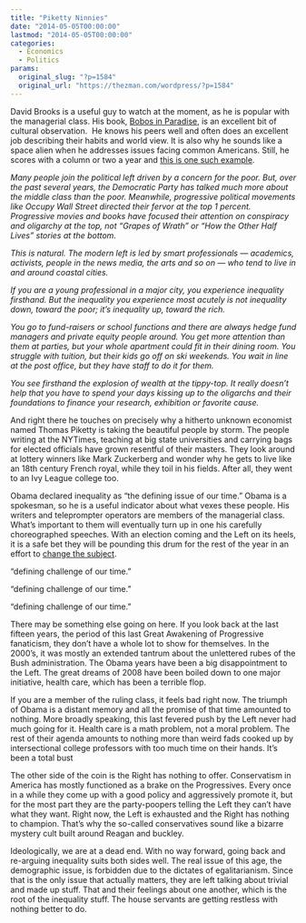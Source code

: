 ```yaml
---
title: "Piketty Ninnies"
date: "2014-05-05T00:00:00"
lastmod: "2014-05-05T00:00:00"
categories:
  - Economics
  - Politics
params:
  original_slug: "?p=1584"
  original_url: "https://thezman.com/wordpress/?p=1584"
---
```


David Brooks is a useful guy to watch at the moment, as he is popular
with the managerial class. His book, <a
href="http://www.amazon.com/Bobos-In-Paradise-Upper-Class/dp/0684853787"
rel="noopener noreferrer" target="_blank">Bobos in Paradise,</a> is an
excellent bit of cultural observation.  He knows his peers well and
often does an excellent job describing their habits and world view. It
is also why he sounds like a space alien when he addresses issues facing
common Americans. Still, he scores with a column or two a year and <a
href="http://www.nytimes.com/2014/04/25/opinion/brooks-the-piketty-phenomenon.html?ref=opinion&amp;_r=2&amp;version=meter+at+5&amp;region=FixedCenter&amp;pgtype=article&amp;priority=true&amp;module=RegiWall-Regi&amp;action=click"
rel="noopener noreferrer" target="_blank">this is one such example</a>.

*Many people join the political left driven by a concern for the poor.
But, over the past several years, the Democratic Party has talked much
more about the middle class than the poor. Meanwhile, progressive
political movements like Occupy Wall Street directed their fervor at the
top 1 percent. Progressive movies and books have focused their attention
on conspiracy and oligarchy at the top, not “Grapes of Wrath” or “How
the Other Half Lives” stories at the bottom.*

*This is natural. The modern left is led by smart professionals —
academics, activists, people in the news media, the arts and so on — who
tend to live in and around coastal cities.*

*If you are a young professional in a major city, you experience
inequality firsthand. But the inequality you experience most acutely is
not inequality down, toward the poor; it’s inequality up, toward the
rich.*

*You go to fund-raisers or school functions and there are always hedge
fund managers and private equity people around. You get more attention
than them at parties, but your whole apartment could fit in their dining
room. You struggle with tuition, but their kids go off on ski weekends.
You wait in line at the post office, but they have staff to do it for
them.*

*You see firsthand the explosion of wealth at the tippy-top. It really
doesn’t help that you have to spend your days kissing up to the
oligarchs and their foundations to finance your research, exhibition or
favorite cause.*

And right there he touches on precisely why a hitherto unknown economist
named Thomas Piketty is taking the beautiful people by storm. The people
writing at the NYTimes, teaching at big state universities and carrying
bags for elected officials have grown resentful of their masters. They
look around at lottery winners like Mark Zuckerberg and wonder why he
gets to live like an 18th century French royal, while they toil in his
fields. After all, they went to an Ivy League college too.

Obama declared inequality as “the defining issue of our time.” Obama is
a spokesman, so he is a useful indicator about what vexes these people.
His writers and teleprompter operators are members of the managerial
class. What’s important to them will eventually turn up in one his
carefully choreographed speeches. With an election coming and the Left
on its heels, it is a safe bet they will be pounding this drum for the
rest of the year in an effort to <a
href="http://washingtonexaminer.com/poll-americans-see-health-care-as-the-top-problem/article/2541495"
rel="noopener noreferrer" target="_blank">change the subject</a>.

“defining challenge of our time.”

“defining challenge of our time.”

“defining challenge of our time.”

There may be something else going on here. If you look back at the last
fifteen years, the period of this last Great Awakening of Progressive
fanaticism, they don’t have a whole lot to show for themselves. In the
2000’s, it was mostly an extended tantrum about the unlettered rubes of
the Bush administration. The Obama years have been a big disappointment
to the Left. The great dreams of 2008 have been boiled down to one major
initiative, health care, which has been a terrible flop.

If you are a member of the ruling class, it feels bad right now. The
triumph of Obama is a distant memory and all the promise of that time
amounted to nothing. More broadly speaking, this last fevered push by
the Left never had much going for it. Health care is a math problem, not
a moral problem. The rest of their agenda amounts to nothing more than
weird fads cooked up by intersectional college professors with too much
time on their hands. It’s been a total bust

The other side of the coin is the Right has nothing to offer.
Conservatism in America has mostly functioned as a brake on the
Progressives. Every once in a while they come up with a good policy and
aggressively promote it, but for the most part they are the
party-poopers telling the Left they can’t have what they want. Right
now, the Left is exhausted and the Right has nothing to champion. That’s
why the so-called conservatives sound like a bizarre mystery cult built
around Reagan and buckley.

Ideologically, we are at a dead end. With no way forward, going back and
re-arguing inequality suits both sides well. The real issue of this age,
the demographic issue, is forbidden due to the dictates of
egalitarianism. Since that is the only issue that actually matters, they
are left talking about trivial and made up stuff. That and their
feelings about one another, which is the root of the inequality stuff.
The house servants are getting restless with nothing better to do.

